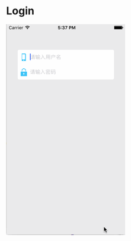 # Login

![login](https://github.com/zyfoolboy/Login/blob/master/Login/Login/Assets.xcassets/login.dataset/login.gif)
